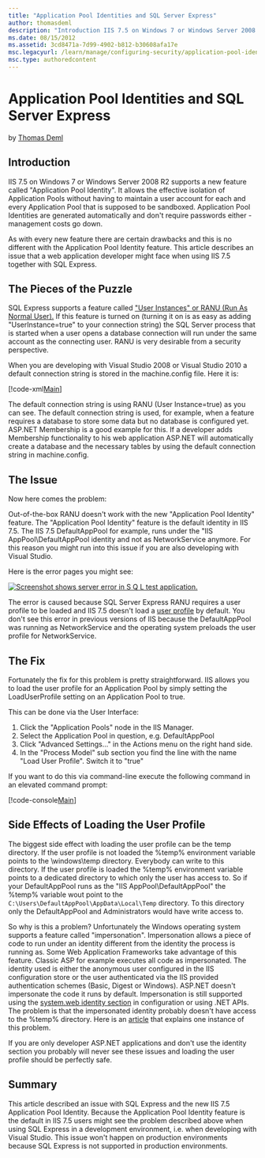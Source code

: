 ```yaml
---
title: "Application Pool Identities and SQL Server Express"
author: thomasdeml
description: "Introduction IIS 7.5 on Windows 7 or Windows Server 2008 R2 supports a new feature called 'Application Pool Identity'. It allows the effective isolation of A..."
ms.date: 08/15/2012
ms.assetid: 3cd8471a-7d99-4902-b812-b30608afa17e
msc.legacyurl: /learn/manage/configuring-security/application-pool-identities-and-sql-server-express
msc.type: authoredcontent
---
```

# Application Pool Identities and SQL Server Express

by [Thomas Deml](https://github.com/thomasdeml)

## Introduction

IIS 7.5 on Windows 7 or Windows Server 2008 R2 supports a new feature called "Application Pool Identity". It allows the effective isolation of Application Pools without having to maintain a user account for each and every Application Pool that is supposed to be sandboxed. Application Pool Identities are generated automatically and don't require passwords either - management costs go down.

As with every new feature there are certain drawbacks and this is no different with the Application Pool Identity feature. This article describes an issue that a web application developer might face when using IIS 7.5 together with SQL Express.

## The Pieces of the Puzzle

SQL Express supports a feature called ["User Instances" or RANU (Run As Normal User).](https://msdn.microsoft.com/library/bb264564(SQL.90).aspx "SQL Express User Instances") If this feature is turned on (turning it on is as easy as adding "UserInstance=true" to your connection string) the SQL Server process that is started when a user opens a database connection will run under the same account as the connecting user. RANU is very desirable from a security perspective.

When you are developing with Visual Studio 2008 or Visual Studio 2010 a default connection string is stored in the machine.config file. Here it is:

[!code-xml[Main](application-pool-identities-and-sql-server-express/samples/sample1.xml)]

The default connection string is using RANU (User Instance=true) as you can see. The default connection string is used, for example, when a feature requires a database to store some data but no database is configured yet. ASP.NET Membership is a good example for this. If a developer adds Membership functionality to his web application ASP.NET will automatically create a database and the necessary tables by using the default connection string in machine.config.

## The Issue

Now here comes the problem:

Out-of-the-box RANU doesn't work with the new "Application Pool Identity" feature. The "Application Pool Identity" feature is the default identity in IIS 7.5. The IIS 7.5 DefaultAppPool for example, runs under the "IIS AppPool\DefaultAppPool identity and not as NetworkService anymore. For this reason you might run into this issue if you are also developing with Visual Studio.

Here is the error pages you might see:

[![Screenshot shows server error in S Q L test application.](application-pool-identities-and-sql-server-express/_static/image4.png)](application-pool-identities-and-sql-server-express/_static/image3.png)

The error is caused because SQL Server Express RANU requires a user profile to be loaded and IIS 7.5 doesn't load a [user profile](https://msdn.microsoft.com/library/bb776892(VS.85).aspx "Windows User Profiles") by default. You don't see this error in previous versions of IIS because the DefaultAppPool was running as NetworkService and the operating system preloads the user profile for NetworkService.

## The Fix

Fortunately the fix for this problem is pretty straightforward. IIS allows you to load the user profile for an Application Pool by simply setting the LoadUserProfile setting on an Application Pool to true.

This can be done via the User Interface:

1. Click the "Application Pools" node in the IIS Manager.
2. Select the Application Pool in question, e.g. DefaultAppPool
3. Click "Advanced Settings..." in the Actions menu on the right hand side.
4. In the "Process Model" sub section you find the line with the name "Load User Profile". Switch it to "true"

If you want to do this via command-line execute the following command in an elevated command prompt:

[!code-console[Main](application-pool-identities-and-sql-server-express/samples/sample2.cmd)]

## Side Effects of Loading the User Profile

The biggest side effect with loading the user profile can be the temp directory. If the user profile is not loaded the %temp% environment variable points to the \windows\temp directory. Everybody can write to this directory. If the user profile is loaded the %temp% environment variable points to a dedicated directory to which only the user has access to. So if your DefaultAppPool runs as the "IIS AppPool\DefaultAppPool" the %temp% variable wout point to the `C:\Users\DefaultAppPool\AppData\Local\Temp` directory. To this directory only the DefaultAppPool and Administrators would have write access to.

So why is this a problem? Unfortunately the Windows operating system supports a feature called "impersonation". Impersonation allows a piece of code to run under an identity different from the identity the process is running as. Some Web Application Frameworks take advantage of this feature. Classic ASP for example executes all code as impersonated. The identity used is either the anonymous user configured in the IIS configuration store or the user authenticated via the IIS provided authentication schemes (Basic, Digest or Windows). ASP.NET doesn't impersonate the code it runs by default. Impersonation is still supported using the [system.web identity section](https://msdn.microsoft.com/library/72wdk8cc(VS.71).aspx "system.web identity section") in configuration or using .NET APIs. The problem is that the impersonated identity probably doesn't have access to the %temp% directory. Here is an [article](../../application-frameworks/running-classic-asp-applications-on-iis-7-and-iis-8/using-classic-asp-with-microsoft-access-databases-on-iis.md "Access and LoadUserProfile") that explains one instance of this problem.

If you are only developer ASP.NET applications and don't use the identity section you probably will never see these issues and loading the user profile should be perfectly safe.

## Summary

This article described an issue with SQL Express and the new IIS 7.5 Application Pool Identity. Because the Application Pool Identity feature is the default in IIS 7.5 users might see the problem described above when using SQL Express in a development environment, i.e. when developing with Visual Studio. This issue won't happen on production environments because SQL Express is not supported in production environments.
